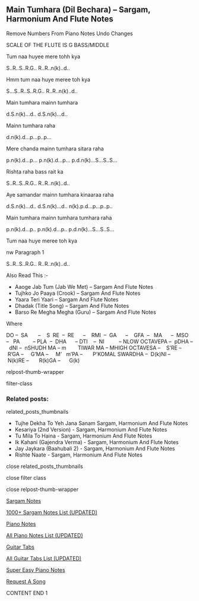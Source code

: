 
## Main Tumhara (Dil Bechara) – Sargam, Harmonium And Flute Notes

Remove Numbers From Piano Notes
Undo Changes

SCALE OF THE FLUTE IS G BASS/MIDDLE

Tum naa huyee mere tohh kya

S..R..S..R.G.. R..R..n(k)..d..

Hmm tum naa huye meree toh kya

S…S..R..S..R.G.. R..R..n(k)..d..

Main tumhara mainn tumhara

d.S.n(k)…d.. d.S.n(k)…d..

Mainn tumhara raha

d.n(k).d…p…p..p…

Mere chanda mainn tumhara sitara raha

p.n(k).d…p… p.n(k).d…p… p.d.n(k)…S…S..S…

Rishta raha bass rait ka

S..R..S..R.G.. R..R..n(k)..d..

Aye samandar mainn tumhara kinaaraa raha

d.S.n(k)…d.. d.S.n(k)…d.. n(k).p.d…p…p..p..

Main tumhara mainn tumhara tumhara raha

p.n(k).d…p.. p.n(k).d…p.. p.d.n(k)…S…S..S…

Tum naa huye meree toh kya

nw Paragraph 1

S..R..S..R.G.. R..R..n(k)..d..

Also Read This :-

* Aaoge Jab Tum (Jab We Met) – Sargam And Flute Notes
* Tujhko Jo Paaya (Crook) – Sargam And Flute Notes
* Yaara Teri Yaari – Sargam And Flute Notes
* Dhadak (Title Song) – Sargam And Flute Notes
* Barso Re Megha Megha (Guru) – Sargam And Flute Notes

Where

DO –  SA       –    S  RE  –  RE      –    RMI  –  GA      –    GFA  –   MA      –  MSO  –   PA         – PLA  –  DHA      – DTI    –  NI          – NLOW OCTAVEPA –  pDHA –  dNI –  nSHUDH MA – m        TIWAR MA – MHIGH OCTAVESA –    S’RE –     R’GA –     G’MA –     M’   m’PA –       P’KOMAL SWARDHA –  D(k)NI –       N(k)RE –       R(k)GA –      G(k)

relpost-thumb-wrapper

filter-class

### Related posts:

related_posts_thumbnails

* Tujhe Dekha To Yeh Jana Sanam Sargam, Harmonium And Flute Notes
* Kesariya (2nd Version) - Sargam, Harmonium And Flute Notes
* Tu Mila To Haina - Sargam, Harmonium And Flute Notes
* Ik Kahani (Gajendra Verma) - Sargam, Harmonium And Flute Notes
* Jay Jaykara (Baahubali 2) - Sargam, Harmonium And Flute Notes
* Rishte Naate - Sargam, Harmonium And Flute Notes

close related_posts_thumbnails

close filter class

close relpost-thumb-wrapper

[Sargam Notes](https://www.notationsworld.com/sargam-notes.html)

[1000+ Sargam Notes List (UPDATED)](https://www.notationsworld.com/all-songs-list-sargam-notes.html)

[Piano Notes](https://www.notationsworld.com/piano-notes.html)

[All Piano Notes List (UPDATED)](https://www.notationsworld.com/all-songs-list-piano-notes.html)

[Guitar Tabs](https://www.notationsworld.com/guitar-tabs.html)

[All Guitar Tabs List (UPDATED)](https://www.notationsworld.com/all-songs-list-guitar-tabs.html)

[Super Easy Piano Notes](https://studywall.in/)

[Request A Song](https://www.notationsworld.com/request-a-song.html)

CONTENT END 1

